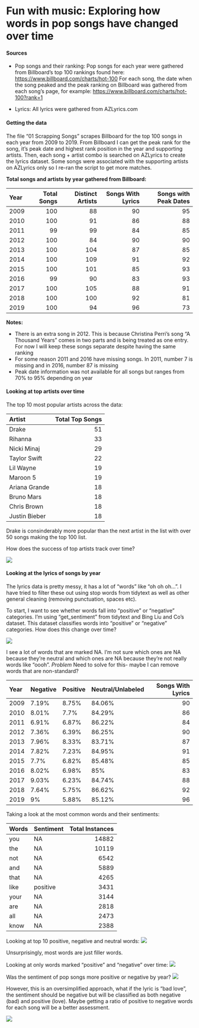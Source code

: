 Fun with music: Exploring how words in pop songs have changed over time
================

#### Sources

  - Pop songs and their ranking: Pop songs for each year were gathered
    from Billboard’s top 100 rankings found here:
    <https://www.billboard.com/charts/hot-100> For each song, the date
    when the song peaked and the peak ranking on Billboard was gathered
    from each song’s page, for example:
    <https://www.billboard.com/charts/hot-100?rank=1>

  - Lyrics: All lyrics were gathered from AZLyrics.com

#### Getting the data

The file “01 Scrapping Songs” scrapes Billboard for the top 100 songs in
each year from 2009 to 2019. From Billboard I can get the peak rank for
the song, it’s peak date and highest rank position in the year and
supporting artists. Then, each song + artist combo is searched on
AZLyrics to create the lyrics dataset. Some songs were associated with
the supporting artists on AZLyrics only so I re-ran the script to get
more matches.

**Total songs and artists by year gathered from
Billboard:**

| Year | Total Songs | Distinct Artists | Songs With Lyrics | Songs with Peak Dates |
| :--- | ----------: | ---------------: | ----------------: | --------------------: |
| 2009 |         100 |               88 |                90 |                    95 |
| 2010 |         100 |               91 |                86 |                    88 |
| 2011 |          99 |               99 |                84 |                    85 |
| 2012 |         100 |               84 |                90 |                    90 |
| 2013 |         100 |              104 |                87 |                    85 |
| 2014 |         100 |              109 |                91 |                    92 |
| 2015 |         100 |              101 |                85 |                    93 |
| 2016 |          99 |               90 |                83 |                    93 |
| 2017 |         100 |              105 |                88 |                    91 |
| 2018 |         100 |              100 |                92 |                    81 |
| 2019 |         100 |               94 |                96 |                    73 |

**Notes:**

  - There is an extra song in 2012. This is because Christina Perri’s
    song “A Thousand Years” comes in two parts and is being treated as
    one entry. For now I will keep these songs separate despite having
    the same ranking
  - For some reason 2011 and 2016 have missing songs. In 2011, number 7
    is missing and in 2016, number 87 is missing
  - Peak date information was not available for all songs but ranges
    from 70% to 95% depending on year

#### Looking at top artists over time

The top 10 most popular artists across the data:

| Artist        | Total Top Songs |
| :------------ | --------------: |
| Drake         |              51 |
| Rihanna       |              33 |
| Nicki Minaj   |              29 |
| Taylor Swift  |              22 |
| Lil Wayne     |              19 |
| Maroon 5      |              19 |
| Ariana Grande |              18 |
| Bruno Mars    |              18 |
| Chris Brown   |              18 |
| Justin Bieber |              18 |

Drake is consinderably more popular than the next artist in the list
with over 50 songs making the top 100 list.

How does the success of top artists track over time?

![](readme_files/figure-gfm/unnamed-chunk-3-1.png)<!-- -->

#### Looking at the lyrics of songs by year

The lyrics data is pretty messy, it has a lot of “words” like “oh oh
oh…”. I have tried to filter these out using stop words from
tidytext as well as other general cleaning (removing punctuation, spaces
etc).

To start, I want to see whether words fall into “positive” or “negative”
categories. I’m using “get\_sentiment” from tidytext and Bing Liu and
Co’s dataset. This dataset classifies words into “positive” or
“negative” categories. How does this change over time?

![](readme_files/figure-gfm/unnamed-chunk-4-1.png)<!-- -->

I see a lot of words that are marked NA. I’m not sure which ones are NA
because they’re neutral and which ones are NA because they’re not really
words like “oooh”. *Problem* Need to solve for this- maybe I can remove
words that are non-standard?

| Year | Negative | Positive | Neutral/Unlabeled | Songs With Lyrics |
| :--- | :------- | :------- | :---------------- | ----------------: |
| 2009 | 7.19%    | 8.75%    | 84.06%            |                90 |
| 2010 | 8.01%    | 7.7%     | 84.29%            |                86 |
| 2011 | 6.91%    | 6.87%    | 86.22%            |                84 |
| 2012 | 7.36%    | 6.39%    | 86.25%            |                90 |
| 2013 | 7.96%    | 8.33%    | 83.71%            |                87 |
| 2014 | 7.82%    | 7.23%    | 84.95%            |                91 |
| 2015 | 7.7%     | 6.82%    | 85.48%            |                85 |
| 2016 | 8.02%    | 6.98%    | 85%               |                83 |
| 2017 | 9.03%    | 6.23%    | 84.74%            |                88 |
| 2018 | 7.64%    | 5.75%    | 86.62%            |                92 |
| 2019 | 9%       | 5.88%    | 85.12%            |                96 |

Taking a look at the most common words and their sentiments:

| Words | Sentiment | Total Instances |
| :---- | :-------- | --------------: |
| you   | NA        |           14882 |
| the   | NA        |           10119 |
| not   | NA        |            6542 |
| and   | NA        |            5889 |
| that  | NA        |            4265 |
| like  | positive  |            3431 |
| your  | NA        |            3144 |
| are   | NA        |            2818 |
| all   | NA        |            2473 |
| know  | NA        |            2388 |

Looking at top 10 positive, negative and neutral words:
![](readme_files/figure-gfm/unnamed-chunk-7-1.png)<!-- -->

Unsurprisingly, most words are just filler words.

Looking at only words marked “positive” and “negative” over time:
![](readme_files/figure-gfm/unnamed-chunk-8-1.png)<!-- -->

Was the sentiment of pop songs more positive or negative by year?
![](readme_files/figure-gfm/unnamed-chunk-9-1.png)<!-- -->

However, this is an oversimplified approach, what if the lyric is “bad
love”, the sentiment should be negative but will be classified as both
negative (bad) and positive (love). Maybe getting a ratio of positive to
negative words for each song will be a better assessment.

![](readme_files/figure-gfm/unnamed-chunk-10-1.png)<!-- -->
